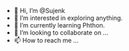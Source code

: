 - 👋 Hi, I’m @Sujenk
- 👀 I’m interested in exploring anything.
- 🌱 I’m currently learning Phthon.
- 💞️ I’m looking to collaborate on ...
- 📫 How to reach me ...

<!---
Sujenk/Sujenk is a ✨ special ✨ repository because its `README.md` (this file) appears on your GitHub profile.
You can click the Preview link to take a look at your changes.
--->
